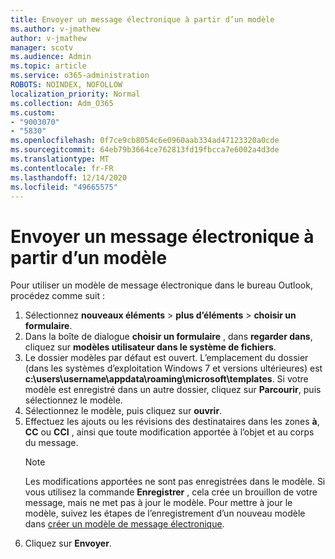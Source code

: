 ```yaml
---
title: Envoyer un message électronique à partir d’un modèle
ms.author: v-jmathew
author: v-jmathew
manager: scotv
ms.audience: Admin
ms.topic: article
ms.service: o365-administration
ROBOTS: NOINDEX, NOFOLLOW
localization_priority: Normal
ms.collection: Adm_O365
ms.custom:
- "9003070"
- "5830"
ms.openlocfilehash: 0f7ce9cb8054c6e0960aab334ad47123320a0cde
ms.sourcegitcommit: 64eb79b3664ce762813fd19fbcca7e6002a4d3de
ms.translationtype: MT
ms.contentlocale: fr-FR
ms.lasthandoff: 12/14/2020
ms.locfileid: "49665575"
---
```

# <a name="send-an-email-message-based-on-a-template"></a>Envoyer un message électronique à partir d’un modèle

Pour utiliser un modèle de message électronique dans le bureau Outlook, procédez comme suit :

1. Sélectionnez **nouveaux éléments**  >  **plus d’éléments**  >  **choisir un formulaire**.
2. Dans la boîte de dialogue **choisir un formulaire** , dans **regarder dans**, cliquez sur **modèles utilisateur dans le système de fichiers**.
3. Le dossier modèles par défaut est ouvert. L’emplacement du dossier (dans les systèmes d’exploitation Windows 7 et versions ultérieures) est **c:\users\username\appdata\roaming\microsoft\templates**. Si votre modèle est enregistré dans un autre dossier, cliquez sur **Parcourir**, puis sélectionnez le modèle.
4. Sélectionnez le modèle, puis cliquez sur **ouvrir**.
5. Effectuez les ajouts ou les révisions des destinataires dans les zones **à**, **CC** ou **CCI** , ainsi que toute modification apportée à l’objet et au corps du message.
    > [!NOTE]
    > Les modifications apportées ne sont pas enregistrées dans le modèle. Si vous utilisez la commande **Enregistrer** , cela crée un brouillon de votre message, mais ne met pas à jour le modèle. Pour mettre à jour le modèle, suivez les étapes de l’enregistrement d’un nouveau modèle dans [créer un modèle de message électronique](https://support.microsoft.com/office/create-an-email-message-template-43ec7142-4dd0-4351-8727-bd0977b6b2d1).
6. Cliquez sur **Envoyer**.
